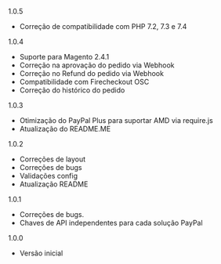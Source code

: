 1.0.5
- Correção de compatibilidade com PHP 7.2, 7.3 e 7.4

1.0.4
- Suporte para Magento 2.4.1
- Correção na aprovação do pedido via Webhook
- Correção no Refund do pedido via Webhook
- Compatibilidade com Firecheckout OSC
- Correção do histórico do pedido

1.0.3
- Otimização do PayPal Plus para suportar AMD via require.js
- Atualização do README.ME

1.0.2
- Correções de layout
- Correções de bugs
- Validações config
- Atualização README

1.0.1
- Correções de bugs. 
- Chaves de API independentes para cada solução PayPal

1.0.0
- Versão inicial
